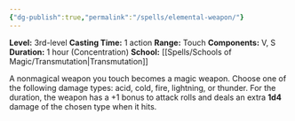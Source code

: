 ```yaml
---
{"dg-publish":true,"permalink":"/spells/elemental-weapon/"}
---
```


**Level:** 3rd-level
**Casting Time:** 1 action
**Range:** Touch
**Components:** V, S
**Duration:** 1 hour (Concentration)
**School:** [[Spells/Schools of Magic/Transmutation\|Transmutation]]

A nonmagical weapon you touch becomes a magic weapon. Choose one of the following damage types: acid, cold, fire, lightning, or thunder. For the duration, the weapon has a +1 bonus to attack rolls and deals an extra **1d4** damage of the chosen type when it hits.